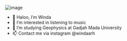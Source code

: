 ![image](https://user-images.githubusercontent.com/111742343/188644679-4d84ffcd-cfaf-4dd6-bed7-499b565ab804.png)
- 👋 Haloo, I’m Winda
- 👀 I’m interested in listening to music
- 🌱 I’m studying Geophysics at Gadjah Mada University
- 📫 Contact me via instagram @windaarh
